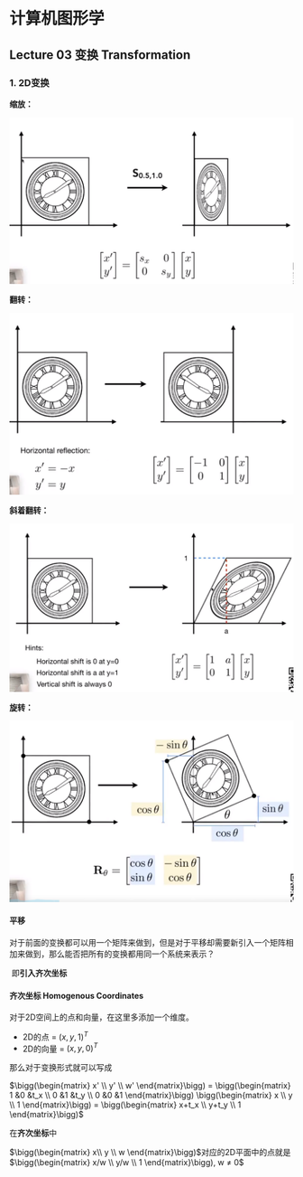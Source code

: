 # 计算机图形学

## Lecture 03  变换	Transformation

### 1. 2D变换

**缩放：**

![scale]( https://raw.githubusercontent.com/LXYYYYY/notes/master/img/03_01.jpg)

**翻转：**

![roll]( https://github.com/LXYYYYY/notes/raw/master/img/03_02.jpg)

**斜着翻转：**

![scale]( https://github.com/LXYYYYY/notes/raw/master/img/03_03.jpg)

**旋转：**

![scale]( https://github.com/LXYYYYY/notes/raw/master/img/03_04.jpg)

#### 平移

​	对于前面的变换都可以用一个矩阵来做到，但是对于平移却需要新引入一个矩阵相加来做到，那么能否把所有的变换都用同一个系统来表示？

​	即**引入齐次坐标**

#### 齐次坐标  Homogenous Coordinates

对于2D空间上的点和向量，在这里多添加一个维度。

- 2D的点  = $(x,y,1)^T$
- 2D的向量 = $(x,y,0)^T$

那么对于变换形式就可以写成

$\bigg(\begin{matrix}   x' \\  y' \\ w'  \end{matrix}\bigg) = \bigg(\begin{matrix}   1 &0 &t_x \\  0 &1 &t_y \\ 0 &0 &1  \end{matrix}\bigg) \bigg(\begin{matrix}   x \\  y \\ 1  \end{matrix}\bigg) = \bigg(\begin{matrix}   x+t_x \\  y+t_y \\ 1  \end{matrix}\bigg)$

在**齐次坐标**中

$\bigg(\begin{matrix}   x\\  y \\ w  \end{matrix}\bigg)$对应的2D平面中的点就是$\bigg(\begin{matrix}   x/w \\  y/w \\ 1  \end{matrix}\bigg), w ≠ 0$

   